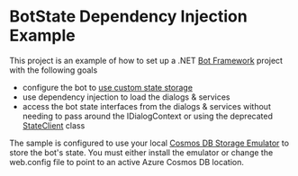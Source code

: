 # BotState Dependency Injection Example
This project is an example of how to set up a .NET [Bot Framework](https://dev.botframework.com/) project with the following goals
- configure the bot to [use custom state storage](https://docs.microsoft.com/en-us/bot-framework/dotnet/bot-builder-dotnet-state)
- use dependency injection to load the dialogs & services
- access the bot state interfaces from the dialogs & services without needing to pass around the IDialogContext or using the deprecated [StateClient](https://docs.microsoft.com/en-us/dotnet/api/microsoft.bot.connector.stateclient) class

The sample is configured to use your local [Cosmos DB Storage Emulator](https://docs.microsoft.com/en-us/azure/cosmos-db/local-emulator) to store the bot's state. You must either install the emulator or change the web.config file to point to an active Azure Cosmos DB  location.
